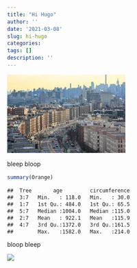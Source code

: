 ```yaml
---
title: "Hi Hugo"
author: ''
date: '2021-03-08'
slug: hi-hugo
categories: 
tags: []
description: ''
---
```

![Grand Concourse](images/grand_concourse.jpeg)

bleep bloop


```r
summary(Orange)
```

```
##  Tree       age         circumference  
##  3:7   Min.   : 118.0   Min.   : 30.0  
##  1:7   1st Qu.: 484.0   1st Qu.: 65.5  
##  5:7   Median :1004.0   Median :115.0  
##  2:7   Mean   : 922.1   Mean   :115.9  
##  4:7   3rd Qu.:1372.0   3rd Qu.:161.5  
##        Max.   :1582.0   Max.   :214.0
```

bloop bleep

<img src="{{< blogdown/postref >}}index_files/figure-html/unnamed-chunk-2-1.png" width="672" />
